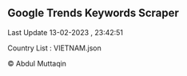 

## Google Trends Keywords Scraper 
 
Last Update 13-02-2023 , 23:42:51

Country List :
VIETNAM.json



© Abdul Muttaqin 
